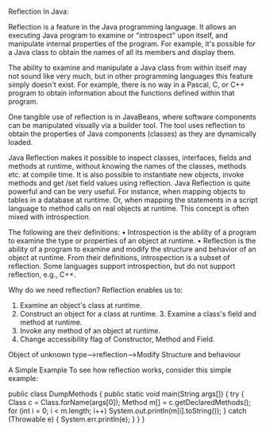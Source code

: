 Reflection In Java:

Reflection is a feature in the Java programming language. It allows an executing Java program to examine or "introspect" upon itself, and manipulate internal properties of the program. For example, it's possible for a Java class to obtain the names of all its members and display them.

The ability to examine and manipulate a Java class from within itself may not sound like very much, but in other programming languages this feature simply doesn't exist. For example, there is no way in a Pascal, C, or C++ program to obtain information about the functions defined within that program.

One tangible use of reflection is in JavaBeans, where software components can be manipulated visually via a builder tool. The tool uses reflection to obtain the properties of Java components (classes) as they are dynamically loaded.

Java Reflection makes it possible to inspect classes, interfaces, fields and methods at runtime, without knowing the names of the classes, methods etc. at compile time.
It is also possible to instantiate new objects, invoke methods and get /set field values using reflection. Java Reflection is quite powerful and can be very useful. For instance, when mapping objects to tables in a database at runtime. Or, when mapping the statements in a script language to method calls on real objects at runtime.
This concept is often mixed with introspection. 

The following are their definitions: 
• Introspection is the ability of a program to examine the type or properties of an object at runtime. 
• Reflection is the ability of a program to examine and modify the structure and behavior of an object at runtime.
 From their definitions, introspection is a subset of reflection. Some languages support introspection,
 but do not support reflection, e.g., C++.

Why do we need reflection? 
Reflection enables us to: 
1. Examine an object's class at runtime. 
2. Construct an object for a class at runtime. 3. Examine a class's field and method at runtime. 
4. Invoke any method of an object at runtime. 
5. Change accessibility flag of Constructor, Method and Field.
 
Object of unknown type-->reflection-->Modify Structure and behaviour


A Simple Example
To see how reflection works, consider this simple example:

   public class DumpMethods {
      public static void main(String args[])
      {
         try {
            Class c = Class.forName(args[0]);
            Method m[] = c.getDeclaredMethods();
            for (int i = 0; i < m.length; i++)
            System.out.println(m[i].toString());
         }
         catch (Throwable e) {
            System.err.println(e);
         }
      }
   }
